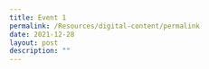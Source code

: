 ```yaml
---
title: Event 1
permalink: /Resources/digital-content/permalink
date: 2021-12-28
layout: post
description: ""
---
```

